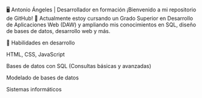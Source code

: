 🖥️ Antonio Ángeles | Desarrollador en formación
¡Bienvenido a mi repositorio de GitHub! 🎯 Actualmente estoy cursando un Grado Superior en Desarrollo de Aplicaciones Web (DAW) y ampliando mis conocimientos en SQL, diseño de bases de datos, desarrollo web y más.

🔹 Habilidades en desarrollo

HTML, CSS, JavaScript

Bases de datos con SQL (Consultas básicas y avanzadas)

Modelado de bases de datos

Sistemas informáticos
